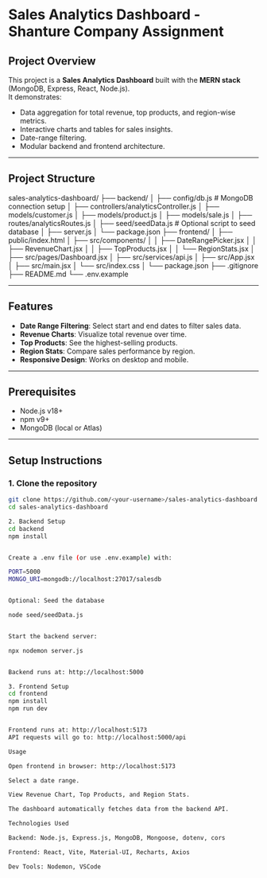 # Sales Analytics Dashboard - Shanture Company Assignment

## Project Overview

This project is a **Sales Analytics Dashboard** built with the **MERN stack** (MongoDB, Express, React, Node.js).  
It demonstrates:

- Data aggregation for total revenue, top products, and region-wise metrics.
- Interactive charts and tables for sales insights.
- Date-range filtering.
- Modular backend and frontend architecture.

---

## Project Structure

sales-analytics-dashboard/
├── backend/
│ ├── config/db.js # MongoDB connection setup
│ ├── controllers/analyticsController.js
│ ├── models/customer.js
│ ├── models/product.js
│ ├── models/sale.js
│ ├── routes/analyticsRoutes.js
│ ├── seed/seedData.js # Optional script to seed database
│ ├── server.js
│ └── package.json
├── frontend/
│ ├── public/index.html
│ ├── src/components/
│ │ ├── DateRangePicker.jsx
│ │ ├── RevenueChart.jsx
│ │ ├── TopProducts.jsx
│ │ └── RegionStats.jsx
│ ├── src/pages/Dashboard.jsx
│ ├── src/services/api.js
│ ├── src/App.jsx
│ ├── src/main.jsx
│ └── src/index.css
│ └── package.json
├── .gitignore
├── README.md
└── .env.example


---

## Features

- **Date Range Filtering**: Select start and end dates to filter sales data.
- **Revenue Charts**: Visualize total revenue over time.
- **Top Products**: See the highest-selling products.
- **Region Stats**: Compare sales performance by region.
- **Responsive Design**: Works on desktop and mobile.

---

## Prerequisites

- Node.js v18+  
- npm v9+  
- MongoDB (local or Atlas)  

---

## Setup Instructions

### 1. Clone the repository

```bash
git clone https://github.com/<your-username>/sales-analytics-dashboard.git
cd sales-analytics-dashboard

2. Backend Setup
cd backend
npm install


Create a .env file (or use .env.example) with:

PORT=5000
MONGO_URI=mongodb://localhost:27017/salesdb


Optional: Seed the database

node seed/seedData.js


Start the backend server:

npx nodemon server.js


Backend runs at: http://localhost:5000

3. Frontend Setup
cd frontend
npm install
npm run dev


Frontend runs at: http://localhost:5173
API requests will go to: http://localhost:5000/api

Usage

Open frontend in browser: http://localhost:5173

Select a date range.

View Revenue Chart, Top Products, and Region Stats.

The dashboard automatically fetches data from the backend API.

Technologies Used

Backend: Node.js, Express.js, MongoDB, Mongoose, dotenv, cors

Frontend: React, Vite, Material-UI, Recharts, Axios

Dev Tools: Nodemon, VSCode


